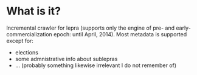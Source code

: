 What is it?
===============
Incremental crawler for lepra (supports only the engine of pre- and early-commercialization epoch: until April, 2014).
Most metadata is supported except for:
* elections
* some admnistrative info about sublepras 
* ... (probably something likewise irrelevant I do not remember of)
